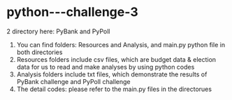 # python---challenge-3
2 directory here: PyBank and PyPoll
1. You can find folders: Resources and Analysis, and main.py python file in both directories
2. Resources folders include csv files, which are budget data & election data for us to read and make analyses by using python codes
3. Analysis folders include txt files, which demonstrate the results of PyBank challenge and PyPoll challenge
4. The detail codes: please refer to the main.py files in the directorues
